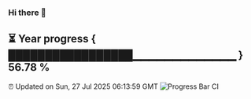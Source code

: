 ### Hi there 👋
⏳ Year progress { █████████████████▁▁▁▁▁▁▁▁▁▁▁▁▁ } 56.78 %
---
⏰ Updated on Sun, 27 Jul 2025 06:13:59 GMT
![Progress Bar CI](https://github.com/Moyi321/Moyi321/workflows/Progress%20Bar%20CI/badge.svg)
